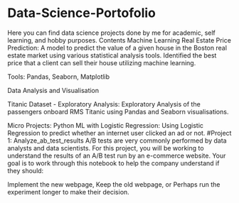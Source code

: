 # Data-Science-Portofolio
Here you can find data science projects done by me for academic, self learning, and hobby purposes.
Contents Machine Learning Real Estate Price Prediction: A model to predict the value of a given house in the Boston real estate market using various statistical analysis tools. Identified the best price that a client can sell their house utilizing machine learning.

Tools: Pandas, Seaborn, Matplotlib

Data Analysis and Visualisation

Titanic Dataset - Exploratory Analysis: Exploratory Analysis of the passengers onboard RMS Titanic using Pandas and Seaborn visualisations.

Micro Projects: Python ML with Logistic Regression: Using Logistic Regression to predict whether an internet user clicked an ad or not.
#Project 1: Analyze_ab_test_results
A/B tests are very commonly performed by data analysts and data scientists. For this project, you will be working to understand the results of an A/B test run by an e-commerce website. Your goal is to work through this notebook to help the company understand if they should:

Implement the new webpage,
Keep the old webpage, or
Perhaps run the experiment longer to make their decision.
